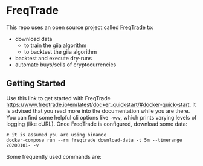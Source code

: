 # FreqTrade

This repo uses an open source project called [FreqTrade](https://github.com/freqtrade/freqtrade) to:
- download data
  - to train the giia algorithm
  - to backtest the giia algorithm
- backtest and execute dry-runs
- automate buys/sells of cryptocurrencies

## Getting Started

Use this link to get started with FreqTrade https://www.freqtrade.io/en/latest/docker_quickstart/#docker-quick-start. 
It is advised that you read more into the documentation while you are there. You can find some helpful cli options like 
`-vvv`, which prints varying levels of logging (like cURL). Once FreqTrade is configured, download some data:
```
# it is assumed you are using binance
docker-compose run --rm freqtrade download-data -t 5m --timerange 20200101- -v

```

Some frequently used commands are:
```

```
